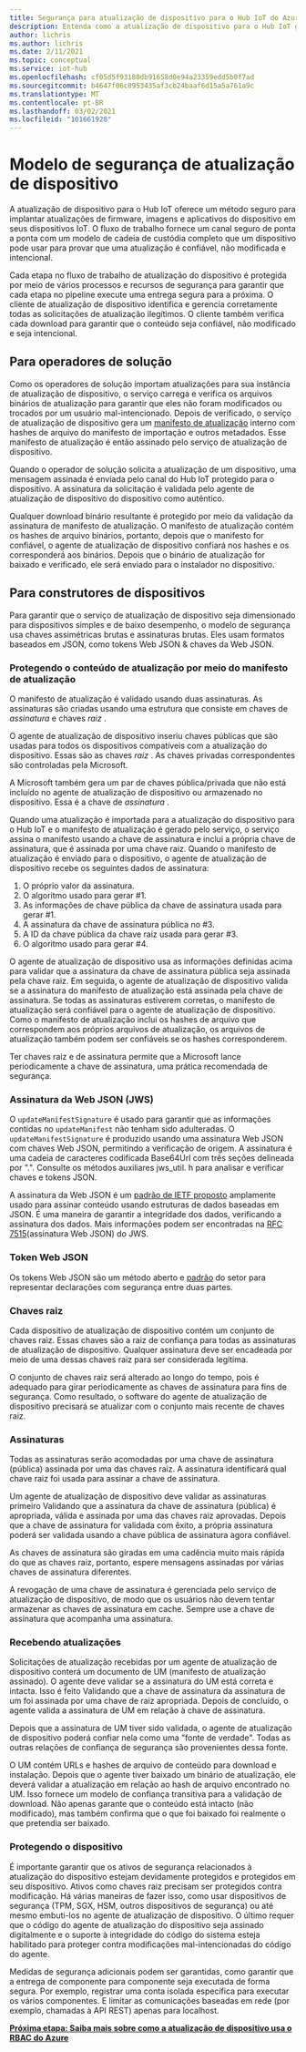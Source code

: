 ```yaml
---
title: Segurança para atualização de dispositivo para o Hub IoT do Azure | Microsoft Docs
description: Entenda como a atualização de dispositivo para o Hub IoT garante que os dispositivos sejam atualizados com segurança.
author: lichris
ms.author: lichris
ms.date: 2/11/2021
ms.topic: conceptual
ms.service: iot-hub
ms.openlocfilehash: cf05d5f93180db91658d0e94a23359edd5b0f7ad
ms.sourcegitcommit: b4647f06c0953435af3cb24baaf6d15a5a761a9c
ms.translationtype: MT
ms.contentlocale: pt-BR
ms.lasthandoff: 03/02/2021
ms.locfileid: "101661928"
---
```

# <a name="device-update-security-model"></a>Modelo de segurança de atualização de dispositivo

A atualização de dispositivo para o Hub IoT oferece um método seguro para implantar atualizações de firmware, imagens e aplicativos do dispositivo em seus dispositivos IoT. O fluxo de trabalho fornece um canal seguro de ponta a ponta com um modelo de cadeia de custódia completo que um dispositivo pode usar para provar que uma atualização é confiável, não modificada e intencional.

Cada etapa no fluxo de trabalho de atualização do dispositivo é protegida por meio de vários processos e recursos de segurança para garantir que cada etapa no pipeline execute uma entrega segura para a próxima. O cliente de atualização de dispositivo identifica e gerencia corretamente todas as solicitações de atualização ilegítimos. O cliente também verifica cada download para garantir que o conteúdo seja confiável, não modificado e seja intencional.

## <a name="for-solution-operators"></a>Para operadores de solução

Como os operadores de solução importam atualizações para sua instância de atualização de dispositivo, o serviço carrega e verifica os arquivos binários de atualização para garantir que eles não foram modificados ou trocados por um usuário mal-intencionado. Depois de verificado, o serviço de atualização de dispositivo gera um [manifesto de atualização](./update-manifest.md) interno com hashes de arquivo do manifesto de importação e outros metadados. Esse manifesto de atualização é então assinado pelo serviço de atualização de dispositivo.

Quando o operador de solução solicita a atualização de um dispositivo, uma mensagem assinada é enviada pelo canal do Hub IoT protegido para o dispositivo. A assinatura da solicitação é validada pelo agente de atualização de dispositivo do dispositivo como autêntico. 

Qualquer download binário resultante é protegido por meio da validação da assinatura de manifesto de atualização. O manifesto de atualização contém os hashes de arquivo binários, portanto, depois que o manifesto for confiável, o agente de atualização de dispositivo confiará nos hashes e os corresponderá aos binários. Depois que o binário de atualização for baixado e verificado, ele será enviado para o instalador no dispositivo.

## <a name="for-device-builders"></a>Para construtores de dispositivos

Para garantir que o serviço de atualização de dispositivo seja dimensionado para dispositivos simples e de baixo desempenho, o modelo de segurança usa chaves assimétricas brutas e assinaturas brutas. Eles usam formatos baseados em JSON, como tokens Web JSON & chaves da Web JSON.

### <a name="securing-update-content-via-the-update-manifest"></a>Protegendo o conteúdo de atualização por meio do manifesto de atualização

O manifesto de atualização é validado usando duas assinaturas. As assinaturas são criadas usando uma estrutura que consiste em chaves de *assinatura* e chaves *raiz* .

O agente de atualização de dispositivo inseriu chaves públicas que são usadas para todos os dispositivos compatíveis com a atualização do dispositivo. Essas são as chaves *raiz* . As chaves privadas correspondentes são controladas pela Microsoft.

A Microsoft também gera um par de chaves pública/privada que não está incluído no agente de atualização de dispositivo ou armazenado no dispositivo. Essa é a chave de *assinatura* .

Quando uma atualização é importada para a atualização do dispositivo para o Hub IoT e o manifesto de atualização é gerado pelo serviço, o serviço assina o manifesto usando a chave de assinatura e inclui a própria chave de assinatura, que é assinada por uma chave raiz. Quando o manifesto de atualização é enviado para o dispositivo, o agente de atualização de dispositivo recebe os seguintes dados de assinatura:

1. O próprio valor da assinatura.
2. O algoritmo usado para gerar #1.
3. As informações de chave pública da chave de assinatura usada para gerar #1.
4. A assinatura da chave de assinatura pública no #3.
5. A ID da chave pública da chave raiz usada para gerar #3.
6. O algoritmo usado para gerar #4.

O agente de atualização de dispositivo usa as informações definidas acima para validar que a assinatura da chave de assinatura pública seja assinada pela chave raiz. Em seguida, o agente de atualização de dispositivo valida se a assinatura do manifesto de atualização está assinada pela chave de assinatura. Se todas as assinaturas estiverem corretas, o manifesto de atualização será confiável para o agente de atualização de dispositivo. Como o manifesto de atualização inclui os hashes de arquivo que correspondem aos próprios arquivos de atualização, os arquivos de atualização também podem ser confiáveis se os hashes corresponderem.

Ter chaves raiz e de assinatura permite que a Microsoft lance periodicamente a chave de assinatura, uma prática recomendada de segurança.

### <a name="json-web-signature-jws"></a>Assinatura da Web JSON (JWS)

O `updateManifestSignature` é usado para garantir que as informações contidas no `updateManifest` não tenham sido adulteradas. O `updateManifestSignature` é produzido usando uma assinatura Web JSON com chaves Web JSON, permitindo a verificação de origem. A assinatura é uma cadeia de caracteres codificada Base64Url com três seções delineada por ".".  Consulte os métodos auxiliares jws_util. h para analisar e verificar chaves e tokens JSON.

A assinatura da Web JSON é um [padrão de IETF proposto](https://tools.ietf.org/html/rfc7515) amplamente usado para assinar conteúdo usando estruturas de dados baseadas em JSON. É uma maneira de garantir a integridade dos dados, verificando a assinatura dos dados. Mais informações podem ser encontradas na [RFC 7515](https://www.rfc-editor.org/info/rfc7515)(assinatura Web JSON) do JWS.

### <a name="json-web-token"></a>Token Web JSON

Os tokens Web JSON são um método aberto e [padrão](https://tools.ietf.org/html/rfc7519) do setor para representar declarações com segurança entre duas partes.

### <a name="root-keys"></a>Chaves raiz

Cada dispositivo de atualização de dispositivo contém um conjunto de chaves raiz. Essas chaves são a raiz de confiança para todas as assinaturas de atualização de dispositivo. Qualquer assinatura deve ser encadeada por meio de uma dessas chaves raiz para ser considerada legítima.

O conjunto de chaves raiz será alterado ao longo do tempo, pois é adequado para girar periodicamente as chaves de assinatura para fins de segurança. Como resultado, o software do agente de atualização de dispositivo precisará se atualizar com o conjunto mais recente de chaves raiz. 

### <a name="signatures"></a>Assinaturas

Todas as assinaturas serão acomodadas por uma chave de assinatura (pública) assinada por uma das chaves raiz. A assinatura identificará qual chave raiz foi usada para assinar a chave de assinatura. 

Um agente de atualização de dispositivo deve validar as assinaturas primeiro Validando que a assinatura da chave de assinatura (pública) é apropriada, válida e assinada por uma das chaves raiz aprovadas. Depois que a chave de assinatura for validada com êxito, a própria assinatura poderá ser validada usando a chave pública de assinatura agora confiável.

As chaves de assinatura são giradas em uma cadência muito mais rápida do que as chaves raiz, portanto, espere mensagens assinadas por várias chaves de assinatura diferentes. 

A revogação de uma chave de assinatura é gerenciada pelo serviço de atualização de dispositivo, de modo que os usuários não devem tentar armazenar as chaves de assinatura em cache. Sempre use a chave de assinatura que acompanha uma assinatura.

### <a name="receiving-updates"></a>Recebendo atualizações

Solicitações de atualização recebidas por um agente de atualização de dispositivo conterá um documento de UM (manifesto de atualização assinado). O agente deve validar se a assinatura do UM está correta e intacta. Isso é feito Validando que a chave de assinatura da assinatura de um foi assinada por uma chave de raiz apropriada. Depois de concluído, o agente valida a assinatura de UM em relação à chave de assinatura.

Depois que a assinatura de UM tiver sido validada, o agente de atualização de dispositivo poderá confiar nela como uma "fonte de verdade". Todas as outras relações de confiança de segurança são provenientes dessa fonte. 

O UM contém URLs e hashes de arquivo de conteúdo para download e instalação. Depois que o agente tiver baixado um binário de atualização, ele deverá validar a atualização em relação ao hash de arquivo encontrado no UM. Isso fornece um modelo de confiança transitiva para a validação de download. Não apenas garante que o conteúdo está intacto (não modificado), mas também confirma que o que foi baixado foi realmente o que pretendia ser baixado. 

### <a name="securing-the-device"></a>Protegendo o dispositivo

É importante garantir que os ativos de segurança relacionados à atualização do dispositivo estejam devidamente protegidos e protegidos em seu dispositivo. Ativos como chaves raiz precisam ser protegidos contra modificação. Há várias maneiras de fazer isso, como usar dispositivos de segurança (TPM, SGX, HSM, outros dispositivos de segurança) ou até mesmo embuti-los no agente de atualização de dispositivo. O último requer que o código do agente de atualização do dispositivo seja assinado digitalmente e o suporte à integridade do código do sistema esteja habilitado para proteger contra modificações mal-intencionadas do código do agente.

Medidas de segurança adicionais podem ser garantidas, como garantir que a entrega de componente para componente seja executada de forma segura. Por exemplo, registrar uma conta isolada específica para executar os vários componentes. E limitar as comunicações baseadas em rede (por exemplo, chamadas à API REST) apenas para localhost.

**[Próxima etapa: Saiba mais sobre como a atualização de dispositivo usa o RBAC do Azure](.\device-update-control-access.md)**